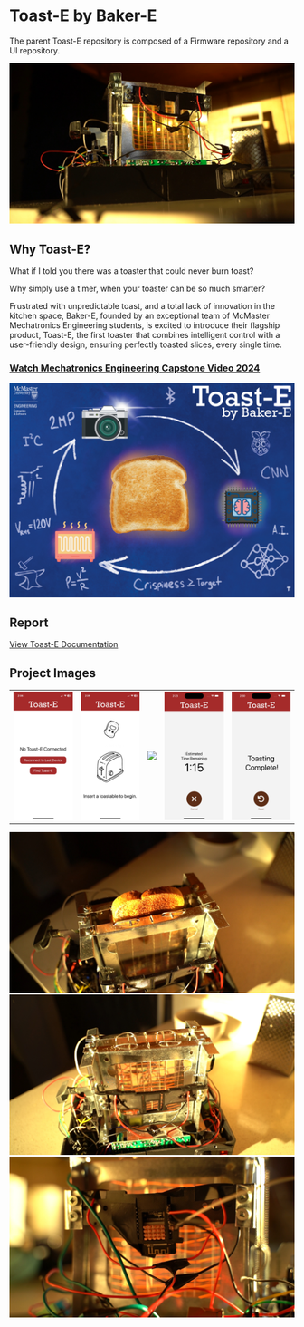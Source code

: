 # Toast-E by Baker-E
The parent Toast-E repository is composed of a Firmware repository and a UI repository.

![ToastE2](project-images/toaste2.jpg)

## Why Toast-E?

What if I told you there was a toaster that could never burn toast?

Why simply use a timer, when your toaster can be so much smarter?

Frustrated with unpredictable toast, and a total lack of innovation in the kitchen space, Baker-E, founded by an exceptional team of McMaster Mechatronics Engineering students, is excited to introduce their flagship product, Toast-E, the first toaster that combines intelligent control with a user-friendly design, ensuring perfectly toasted slices, every single time.

### [Watch Mechatronics Engineering Capstone Video 2024](https://www.youtube.com/watch?v=05CiyPLuck4 "Watch Mechatronics Engineering Capstone Video 2024")
[![Poster](Toast-E_Capstone_Poster.jpg)](https://www.youtube.com/watch?v=05CiyPLuck4 "Watch Mechatronics Engineering Capstone Video 2024")


## Report

[View Toast-E Documentation](Toast-E_Documentation.pdf)

## Project Images

|                                                      |                                                      |                                                      |                                                     |                                                     |
| :--------------------------------------------------: | :--------------------------------------------------: | :--------------------------------------------------: | :-------------------------------------------------: | :-------------------------------------------------: |
| <img width="1604" src="project-images/screen1.jpeg"> | <img width="1604" src="project-images/screen2.jpeg"> | <img width="1604"  src="project-images/crisp-selector.gif"> | <img width="1604" src="project-images/screen4.jpg"> | <img width="1604" src="project-images/screen5.jpg"> |  |

![ToastE1](project-images/toaste1.jpg)
![ToastE3](project-images/toaste3.jpg)
![Camera Module](project-images/toaste4.jpg)